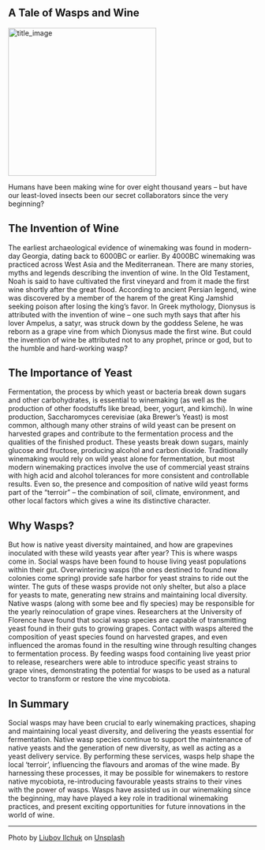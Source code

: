 <!-- Twitter Meta Tags -->
<meta name="twitter:card" content="summary_large_image">
<meta property="twitter:domain" content="owencorbett.github.io">
<meta property="twitter:url" content="https://owencorbett.github.io/2024/02/19/waspsandwine.html">
<meta name="twitter:title" content="A Tale of Wasps and Wine">
<meta name="twitter:description" content="Blog Posts and Science Writing Fun">
<meta name="twitter:image" content="https://github.com/owencorbett/owencorbett.github.io/blob/54d67f8201c281bba41ef1a927facbbe0be17ec3/_images/wine.png?raw=true">

<!-- Meta Tags Generated via https://www.opengraph.xyz -->

## A Tale of Wasps and Wine

<img src="https://github.com/owencorbett/owencorbett.github.io/blob/54d67f8201c281bba41ef1a927facbbe0be17ec3/_images/wine.png?raw=true" alt="title_image" class="title_image" width="300"/>

Humans have been making wine for over eight thousand years – but have our least-loved insects been our secret collaborators since the very beginning?

The Invention of Wine
---
The earliest archaeological evidence of winemaking was found in modern-day Georgia, dating back to 6000BC or earlier. By 4000BC winemaking was practiced across West Asia and the Mediterranean. There are many stories, myths and legends describing the invention of wine. In the Old Testament, Noah is said to have cultivated the first vineyard and from it made the first wine shortly after the great flood. According to ancient Persian legend, wine was discovered by a member of the harem of the great King Jamshid seeking poison after losing the king’s favor. In Greek mythology, Dionysus is attributed with the invention of wine – one such myth says that after his lover Ampelus, a satyr, was struck down by the goddess Selene, he was reborn as a grape vine from which Dionysus made the first wine. But could the invention of wine be attributed not to any prophet, prince or god, but to the humble and hard-working wasp?

The Importance of Yeast
---
Fermentation, the process by which yeast or bacteria break down sugars and other carbohydrates, is essential to winemaking (as well as the production of other foodstuffs like bread, beer, yogurt, and kimchi). In wine production, Saccharomyces cerevisiae (aka Brewer’s Yeast) is most common, although many other strains of wild yeast can be present on harvested grapes and contribute to the fermentation process and the qualities of the finished product. These yeasts break down sugars, mainly glucose and fructose, producing alcohol and carbon dioxide. Traditionally winemaking would rely on wild yeast alone for fermentation, but most modern winemaking practices involve the use of commercial yeast strains with high acid and alcohol tolerances for more consistent and controllable results. Even so, the presence and composition of native wild yeast forms part of the “terroir” – the combination of soil, climate, environment, and other local factors which gives a wine its distinctive character.

Why Wasps?
---
But how is native yeast diversity maintained, and how are grapevines inoculated with these wild yeasts year after year? This is where wasps come in. Social wasps have been found to house living yeast populations within their gut. Overwintering wasps (the ones destined to found new colonies come spring) provide safe harbor for yeast strains to ride out the winter. The guts of these wasps provide not only shelter, but also a place for yeasts to mate, generating new strains and maintaining local diversity. Native wasps (along with some bee and fly species) may be responsible for the yearly reinoculation of grape vines.
Researchers at the University of Florence have found that social wasp species are capable of transmitting yeast found in their guts to growing grapes. Contact with wasps altered the composition of yeast species found on harvested grapes, and even influenced the aromas found in the resulting wine through resulting changes to fermentation process. By feeding wasps food containing live yeast prior to release, researchers were able to introduce specific yeast strains to grape vines, demonstrating the potential for wasps to be used as a natural vector to transform or restore the vine mycobiota.

In Summary
---
Social wasps may have been crucial to early winemaking practices, shaping and maintaining local yeast diversity, and delivering the yeasts essential for fermentation. Native wasp species continue to support the maintenance of native yeasts and the generation of new diversity, as well as acting as a yeast delivery service. By performing these services, wasps help shape the local ‘terroir’, influencing the flavours and aromas of the wine made. By harnessing these processes, it may be possible for winemakers to restore native mycobiota, re-introducing favourable yeasts strains to their vines with the power of wasps. 
Wasps have assisted us in our winemaking since the beginning, may have played a key role in traditional winemaking practices, and present exciting opportunities for future innovations in the world of wine.

---

Photo by <a href="https://unsplash.com/@liubovilchuk?utm_content=creditCopyText&utm_medium=referral&utm_source=unsplash">Liubov Ilchuk</a> on <a href="https://unsplash.com/photos/green-and-red-grapes-8V6LbC9ZCwg?utm_content=creditCopyText&utm_medium=referral&utm_source=unsplash">Unsplash</a>
  
<meta property="og:image" content="https://github.com/owencorbett/owencorbett.github.io/blob/54d67f8201c281bba41ef1a927facbbe0be17ec3/_images/wine.png?raw=true" />
